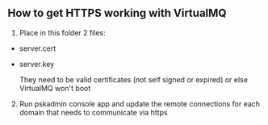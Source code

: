 ## How to get HTTPS working with VirtualMQ

1. Place in this folder 2 files:
  * server.cert
  * server.key

    They need to be valid certificates (not self signed or expired) or else VirtualMQ won't boot

2. Run pskadmin console app and update the remote connections for each domain that needs to communicate via https
